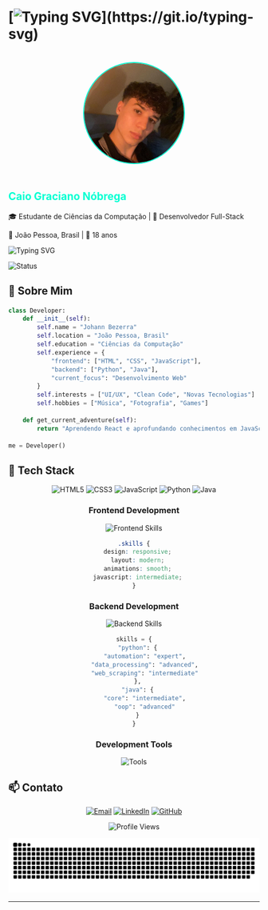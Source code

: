 # [![Typing SVG](https://readme-typing-svg.demolab.com?font=Fira+Code&size=30&duration=3000&pause=1000&color=00FFD2&center=true&vCenter=true&random=false&width=435&lines=Ol%C3%A1%2C+Mundo!;Hello%2C+World!)](https://git.io/typing-svg)

<div align="center">
  <img 
    src="https://github.com/johann0301/johann0301/blob/main/foto-perfil-github.jpg?raw=true" 
    alt="Foto de Perfil" 
    width="200" 
    height="200" 
    style="border-radius: 50%; object-fit: cover; object-position: center; border: 2px solid #00FFD2; margin: 20px 0;" 
  />
</div>

  
  <h2 style="color: #00FFD2;">Caio Graciano Nóbrega</h2>
  <p>🎓 Estudante de Ciências da Computação | 💼 Desenvolvedor Full-Stack</p>
  <p>📍 João Pessoa, Brasil | 🎂 18 anos</p>
  
  <img src="https://readme-typing-svg.demolab.com?font=Fira+Code&weight=600&size=22&pause=1000&color=00FFD2&center=true&vCenter=true&random=false&width=435&lines=Desenvolvedor+Front-End;Entusiasta+de+Python;Sempre+aprendendo+coisas+novas!" alt="Typing SVG" />
  
  ![Status](https://img.shields.io/badge/Status-Disponível%20para%20projetos-00FFD2?style=for-the-badge)
</div>

## 💫 Sobre Mim

```python
class Developer:
    def __init__(self):
        self.name = "Johann Bezerra"
        self.location = "João Pessoa, Brasil"
        self.education = "Ciências da Computação"
        self.experience = {
            "frontend": ["HTML", "CSS", "JavaScript"],
            "backend": ["Python", "Java"],
            "current_focus": "Desenvolvimento Web"
        }
        self.interests = ["UI/UX", "Clean Code", "Novas Tecnologias"]
        self.hobbies = ["Música", "Fotografia", "Games"]

    def get_current_adventure(self):
        return "Aprendendo React e aprofundando conhecimentos em JavaScript"

me = Developer()
```

## 🚀 Tech Stack

<div align="center">
  
  ![HTML5](https://img.shields.io/badge/HTML5-000000?style=for-the-badge&logo=html5&logoColor=00FFD2)
  ![CSS3](https://img.shields.io/badge/CSS3-000000?style=for-the-badge&logo=css3&logoColor=00FFD2)
  ![JavaScript](https://img.shields.io/badge/JavaScript-000000?style=for-the-badge&logo=javascript&logoColor=00FFD2)
  ![Python](https://img.shields.io/badge/Python-000000?style=for-the-badge&logo=python&logoColor=00FFD2)
  ![Java](https://img.shields.io/badge/Java-000000?style=for-the-badge&logo=openjdk&logoColor=00FFD2)
  
  ### Frontend Development
  ![Frontend Skills](https://skillicons.dev/icons?i=html,css,js&theme=dark)
  ```css
  .skills {
    design: responsive;
    layout: modern;
    animations: smooth;
    javascript: intermediate;
  }
  ```
  
  ### Backend Development
  ![Backend Skills](https://skillicons.dev/icons?i=py,java&theme=dark)
  ```python
  skills = {
    "python": {
        "automation": "expert",
        "data_processing": "advanced",
        "web_scraping": "intermediate"
    },
    "java": {
        "core": "intermediate",
        "oop": "advanced"
    }
  }
  ```
  
  ### Development Tools
  ![Tools](https://skillicons.dev/icons?i=vscode,git,github&theme=dark)
</div>

## 📫 Contato

<div align="center">
  
  [![Email](https://img.shields.io/badge/Email-000000?style=for-the-badge&logo=gmail&logoColor=00FFD2)](mailto:seu-email@example.com)
  [![LinkedIn](https://img.shields.io/badge/LinkedIn-000000?style=for-the-badge&logo=linkedin&logoColor=00FFD2)](https://www.linkedin.com/in/seu-perfil)
  [![GitHub](https://img.shields.io/badge/GitHub-000000?style=for-the-badge&logo=github&logoColor=00FFD2)](https://github.com/SeuUsuarioGitHub)
  
  ![Profile Views](https://komarev.com/ghpvc/?username=SeuUsuarioGitHub&color=00FFD2&style=for-the-badge&label=VISITAS)
</div>

![Snake animation](https://raw.githubusercontent.com/platane/snk/output/github-contribution-grid-snake-dark.svg)

<div align="center">
  
  ---
  
</div>
